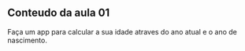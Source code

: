 ## Conteudo da aula 01

Faça um app para calcular a sua idade atraves do ano atual e o ano de nascimento.